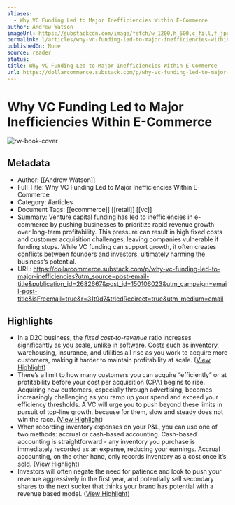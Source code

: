 ```yaml
---
aliases:
  - Why VC Funding Led to Major Inefficiencies Within E-Commerce
author: Andrew Watson
imageUrl: https://substackcdn.com/image/fetch/w_1200,h_600,c_fill,f_jpg,q_auto:good,fl_progressive:steep,g_auto/https%3A%2F%2Fsubstack-post-media.s3.amazonaws.com%2Fpublic%2Fimages%2F004bae16-f7b1-4d5f-9f55-9cf41ac9f23e_2268x1512.heic
permalink: l/articles/why-vc-funding-led-to-major-inefficiencies-within-e-commerce
publishedOn: None
source: reader
status: 
title: Why VC Funding Led to Major Inefficiencies Within E-Commerce
url: https://dollarcommerce.substack.com/p/why-vc-funding-led-to-major-inefficiencies?utm_source=post-email-title&publication_id=2682667&post_id=150106023&utm_campaign=email-post-title&isFreemail=true&r=31t9d7&triedRedirect=true&utm_medium=email
---
```

# Why VC Funding Led to Major Inefficiencies Within E-Commerce

![rw-book-cover](https://substackcdn.com/image/fetch/w_1200,h_600,c_fill,f_jpg,q_auto:good,fl_progressive:steep,g_auto/https%3A%2F%2Fsubstack-post-media.s3.amazonaws.com%2Fpublic%2Fimages%2F004bae16-f7b1-4d5f-9f55-9cf41ac9f23e_2268x1512.heic)

## Metadata

- Author: [[Andrew Watson]]
- Full Title: Why VC Funding Led to Major Inefficiencies Within E-Commerce
- Category: #articles
- Document Tags: [[ecommerce]] [[retail]] [[vc]]
- Summary: Venture capital funding has led to inefficiencies in e-commerce by pushing businesses to prioritize rapid revenue growth over long-term profitability. This pressure can result in high fixed costs and customer acquisition challenges, leaving companies vulnerable if funding stops. While VC funding can support growth, it often creates conflicts between founders and investors, ultimately harming the business’s potential.
- URL: https://dollarcommerce.substack.com/p/why-vc-funding-led-to-major-inefficiencies?utm_source=post-email-title&publication_id=2682667&post_id=150106023&utm_campaign=email-post-title&isFreemail=true&r=31t9d7&triedRedirect=true&utm_medium=email

## Highlights

- In a D2C business, the _fixed cost-to-revenue_ ratio increases significantly as you scale, unlike in software. Costs such as inventory, warehousing, insurance, and utilities all rise as you work to acquire more customers, making it harder to maintain profitability at scale. ([View Highlight](https://read.readwise.io/read/01jee00q16ynxmky015rxwbj6s))
- There’s a limit to how many customers you can acquire “efficiently” or at profitability before your cost per acquisition (CPA) begins to rise. Acquiring new customers, especially through advertising, becomes increasingly challenging as you ramp up your spend and exceed your efficiency thresholds. A VC will urge you to push beyond these limits in pursuit of top-line growth, because for them, slow and steady does not win the race. ([View Highlight](https://read.readwise.io/read/01jee00mmkjpk6mvyxqgg0dabc))
- When recording inventory expenses on your P&L, you can use one of two methods: accrual or cash-based accounting. Cash-based accounting is straightforward - any inventory you purchase is immediately recorded as an expense, reducing your earnings. Accrual accounting, on the other hand, only records inventory as a cost once it’s sold. ([View Highlight](https://read.readwise.io/read/01jee01ndaqwy8dbvr9dy18y10))
- Investors will often negate the need for patience and look to push your revenue aggressively in the first year, and potentially sell secondary shares to the next sucker that thinks your brand has potential with a revenue based model. ([View Highlight](https://read.readwise.io/read/01jee03z0fndsp10g2dnqc4bhq))
